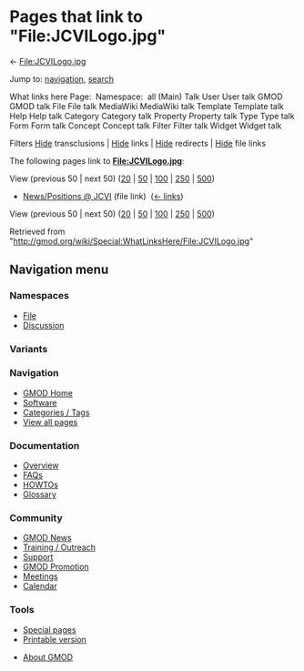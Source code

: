 <div id="mw-page-base" class="noprint">

</div>

<div id="mw-head-base" class="noprint">

</div>

<div id="content" class="mw-body" role="main">

<span id="top"></span>

<div id="mw-js-message" style="display:none;">

</div>



# <span dir="auto">Pages that link to "File:JCVILogo.jpg"</span>

<div id="bodyContent">

<div id="contentSub">

← [File:JCVILogo.jpg](/wiki/File:JCVILogo.jpg "File:JCVILogo.jpg")

</div>

<div id="jump-to-nav" class="mw-jump">

Jump to: [navigation](#mw-navigation), [search](#p-search)

</div>

<div id="mw-content-text">

What links here Page:  Namespace:  all (Main) Talk User User talk GMOD
GMOD talk File File talk MediaWiki MediaWiki talk Template Template talk
Help Help talk Category Category talk Property Property talk Type Type
talk Form Form talk Concept Concept talk Filter Filter talk Widget
Widget talk

Filters
[Hide](/mediawiki/index.php?title=Special:WhatLinksHere/File:JCVILogo.jpg&hidetrans=1 "Special:WhatLinksHere/File:JCVILogo.jpg")
transclusions \|
[Hide](/mediawiki/index.php?title=Special:WhatLinksHere/File:JCVILogo.jpg&hidelinks=1 "Special:WhatLinksHere/File:JCVILogo.jpg")
links \|
[Hide](/mediawiki/index.php?title=Special:WhatLinksHere/File:JCVILogo.jpg&hideredirs=1 "Special:WhatLinksHere/File:JCVILogo.jpg")
redirects \|
[Hide](/mediawiki/index.php?title=Special:WhatLinksHere/File:JCVILogo.jpg&hideimages=1 "Special:WhatLinksHere/File:JCVILogo.jpg")
file links

The following pages link to
**[File:JCVILogo.jpg](/wiki/File:JCVILogo.jpg "File:JCVILogo.jpg")**:

View (previous 50 \| next 50)
([20](/mediawiki/index.php?title=Special:WhatLinksHere/File:JCVILogo.jpg&limit=20 "Special:WhatLinksHere/File:JCVILogo.jpg")
\|
[50](/mediawiki/index.php?title=Special:WhatLinksHere/File:JCVILogo.jpg&limit=50 "Special:WhatLinksHere/File:JCVILogo.jpg")
\|
[100](/mediawiki/index.php?title=Special:WhatLinksHere/File:JCVILogo.jpg&limit=100 "Special:WhatLinksHere/File:JCVILogo.jpg")
\|
[250](/mediawiki/index.php?title=Special:WhatLinksHere/File:JCVILogo.jpg&limit=250 "Special:WhatLinksHere/File:JCVILogo.jpg")
\|
[500](/mediawiki/index.php?title=Special:WhatLinksHere/File:JCVILogo.jpg&limit=500 "Special:WhatLinksHere/File:JCVILogo.jpg"))

- [News/Positions @
  JCVI](/wiki/News/Positions_@_JCVI "News/Positions @ JCVI") (file link)
  ‎ <span class="mw-whatlinkshere-tools">([←
  links](/mediawiki/index.php?title=Special:WhatLinksHere&target=News%2FPositions+%40+JCVI "Special:WhatLinksHere"))</span>

View (previous 50 \| next 50)
([20](/mediawiki/index.php?title=Special:WhatLinksHere/File:JCVILogo.jpg&limit=20 "Special:WhatLinksHere/File:JCVILogo.jpg")
\|
[50](/mediawiki/index.php?title=Special:WhatLinksHere/File:JCVILogo.jpg&limit=50 "Special:WhatLinksHere/File:JCVILogo.jpg")
\|
[100](/mediawiki/index.php?title=Special:WhatLinksHere/File:JCVILogo.jpg&limit=100 "Special:WhatLinksHere/File:JCVILogo.jpg")
\|
[250](/mediawiki/index.php?title=Special:WhatLinksHere/File:JCVILogo.jpg&limit=250 "Special:WhatLinksHere/File:JCVILogo.jpg")
\|
[500](/mediawiki/index.php?title=Special:WhatLinksHere/File:JCVILogo.jpg&limit=500 "Special:WhatLinksHere/File:JCVILogo.jpg"))

</div>

<div class="printfooter">

Retrieved from
"<http://gmod.org/wiki/Special:WhatLinksHere/File:JCVILogo.jpg>"

</div>

<div id="catlinks" class="catlinks catlinks-allhidden">

</div>

<div class="visualClear">

</div>

</div>

</div>

<div id="mw-navigation">

## Navigation menu

<div id="mw-head">



<div id="left-navigation">

<div id="p-namespaces" class="vectorTabs" role="navigation"
aria-labelledby="p-namespaces-label">

### Namespaces

- <span id="ca-nstab-image"><a href="/wiki/File:JCVILogo.jpg" accesskey="c"
  title="View the file page [c]">File</a></span>
- <span id="ca-talk"><a
  href="/mediawiki/index.php?title=File_talk:JCVILogo.jpg&amp;action=edit&amp;redlink=1"
  accesskey="t"
  title="Discussion about the content page [t]">Discussion</a></span>

</div>

<div id="p-variants" class="vectorMenu emptyPortlet" role="navigation"
aria-labelledby="p-variants-label">

### 

### Variants[](#)

<div class="menu">

</div>

</div>

</div>

<div id="right-navigation">





</div>



</div>

</div>

</div>

<div id="mw-panel">

<div id="p-logo" role="banner">

<a href="/wiki/Main_Page"
style="background-image: url(http://gmod.org/images/GMOD-cogs.png);"
title="Visit the main page"></a>

</div>

<div id="p-Navigation" class="portal" role="navigation"
aria-labelledby="p-Navigation-label">

### Navigation

<div class="body">

- <span id="n-GMOD-Home">[GMOD Home](/wiki/Main_Page)</span>
- <span id="n-Software">[Software](/wiki/GMOD_Components)</span>
- <span id="n-Categories-.2F-Tags">[Categories /
  Tags](/wiki/Categories)</span>
- <span id="n-View-all-pages">[View all
  pages](/wiki/Special:AllPages)</span>

</div>

</div>

<div id="p-Documentation" class="portal" role="navigation"
aria-labelledby="p-Documentation-label">

### Documentation

<div class="body">

- <span id="n-Overview">[Overview](/wiki/Overview)</span>
- <span id="n-FAQs">[FAQs](/wiki/Category:FAQ)</span>
- <span id="n-HOWTOs">[HOWTOs](/wiki/Category:HOWTO)</span>
- <span id="n-Glossary">[Glossary](/wiki/Glossary)</span>

</div>

</div>

<div id="p-Community" class="portal" role="navigation"
aria-labelledby="p-Community-label">

### Community

<div class="body">

- <span id="n-GMOD-News">[GMOD News](/wiki/GMOD_News)</span>
- <span id="n-Training-.2F-Outreach">[Training /
  Outreach](/wiki/Training_and_Outreach)</span>
- <span id="n-Support">[Support](/wiki/Support)</span>
- <span id="n-GMOD-Promotion">[GMOD
  Promotion](/wiki/GMOD_Promotion)</span>
- <span id="n-Meetings">[Meetings](/wiki/Meetings)</span>
- <span id="n-Calendar">[Calendar](/wiki/Calendar)</span>

</div>

</div>

<div id="p-tb" class="portal" role="navigation"
aria-labelledby="p-tb-label">

### Tools

<div class="body">

- <span id="t-specialpages"><a href="/wiki/Special:SpecialPages" accesskey="q"
  title="A list of all special pages [q]">Special pages</a></span>
- <span id="t-print"><a
  href="/mediawiki/index.php?title=Special:WhatLinksHere/File:JCVILogo.jpg&amp;printable=yes"
  rel="alternate" accesskey="p"
  title="Printable version of this page [p]">Printable version</a></span>

</div>

</div>

</div>

</div>

<div id="footer" role="contentinfo">

- <span id="footer-places-about">[About
  GMOD](/wiki/GMOD:About "GMOD:About")</span>

<!-- -->






</div>
